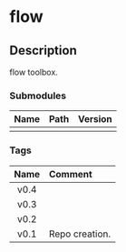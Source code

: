 # flow


## Description

flow toolbox.

### Submodules

| Name     | Path           | Version   |
| :---:    | :---           | :---:     |
|          |                |           |


### Tags

|   Name   | Comment        |
|  :---:   | :---           |
| v0.4     |                |
| v0.3     |                |
| v0.2     |                |
| v0.1     | Repo creation. |


